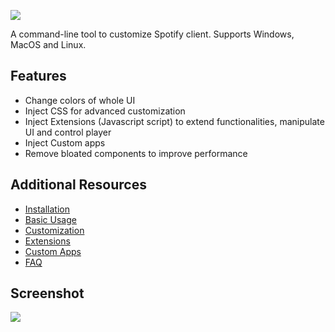 

![](https://cdn.jsdelivr.net/gh/jakublevy/chocopkgs/spicetify-cli/logo.png)

A command-line tool to customize Spotify client. Supports Windows, MacOS and Linux.

## Features
* Change colors of whole UI
* Inject CSS for advanced customization
* Inject Extensions (Javascript script) to extend functionalities, manipulate UI and control player
* Inject Custom apps
* Remove bloated components to improve performance

## Additional Resources
* [Installation](https://spicetify.app/docs/getting-started/installation)
* [Basic Usage](https://spicetify.app/docs/getting-started/basic-usage)
* [Customization](https://spicetify.app/docs/development/customization)
* [Extensions](https://spicetify.app/docs/getting-started/extensions)
* [Custom Apps](https://spicetify.app/docs/getting-started/custom-apps)
* [FAQ](https://spicetify.app/docs/faq)

## Screenshot

![](https://cdn.jsdelivr.net/gh/jakublevy/chocopkgs/spicetify-cli/preview.png)
